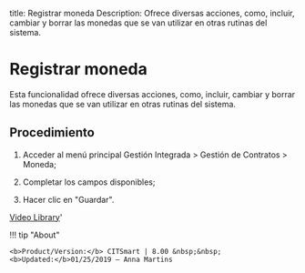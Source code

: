 title: Registrar moneda
Description: Ofrece diversas acciones, como, incluir, cambiar y borrar las monedas que se van utilizar en otras rutinas del sistema.
# Registrar moneda

Esta funcionalidad ofrece diversas acciones, como, incluir, cambiar y borrar las
monedas que se van utilizar en otras rutinas del sistema.

Procedimiento
-----------------

1.  Acceder al menú principal Gestión Integrada \> Gestión de Contratos \>
    Moneda;

2.  Completar los campos disponibles;

3.  Hacer clic en "Guardar".


<i class='fa fa-youtube-play  fa-2x' style='color:#97ce17;vertical-align: middle;'> </i> [Video Library](https://www.youtube.com/playlist?list=PLB5qK2uzf2ROTLt6Tt7uegzqwpXHX5nA2)'

!!! tip "About"

    <b>Product/Version:</b> CITSmart | 8.00 &nbsp;&nbsp;
    <b>Updated:</b>01/25/2019 – Anna Martins

